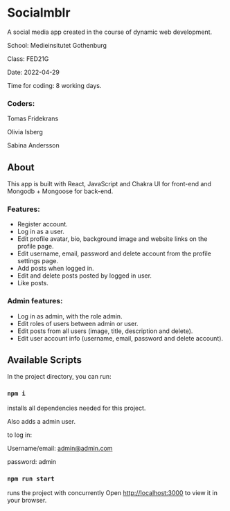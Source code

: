 # Socialmblr

A social media app created in the course of dynamic web development.

School: Medieinsitutet Gothenburg

Class: FED21G

Date: 2022-04-29

Time for coding: 8 working days.

### Coders:
Tomas Fridekrans

Olivia Isberg

Sabina Andersson

## About

This app is built with React, JavaScript and Chakra UI for front-end and Mongodb + Mongoose for back-end.

### Features:
- Register account.
- Log in as a user.
- Edit profile avatar, bio, background image and website links on the profile page.
- Edit username, email, password and delete account from the profile settings page.
- Add posts when logged in.
- Edit and delete posts posted by logged in user.
- Like posts.

### Admin features:
- Log in as admin, with the role admin.
- Edit roles of users between admin or user.
- Edit posts from all users (image, title, description and delete).
- Edit user account info (username, email, password and delete account).


## Available Scripts

In the project directory, you can run:

### `npm i`

installs all dependencies needed for this project.

Also adds a admin user.

to log in:

Username/email:  admin@admin.com

password: admin

### `npm run start`
runs the project with concurrently
Open [http://localhost:3000](http://localhost:3000) to view it in your browser.


